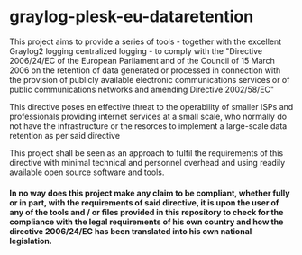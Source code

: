# graylog-plesk-eu-dataretention

This project aims to provide a series of tools - together with the excellent Graylog2 logging centralized logging - to comply with the "Directive 2006/24/EC of the European Parliament and of the Council of 15 March 2006 on the retention of data generated or processed in connection with the provision of publicly available electronic communications services or of public communications networks and amending Directive 2002/58/EC"

This directive poses en effective threat to the operability of smaller ISPs and professionals providing internet services at a small scale, who normally do not have the infrastructure or the resorces to implement a large-scale data retention as per said directive

This project shall be seen as an approach to fulfil the requirements of this directive with minimal technical and personnel overhead and using readily available open source software and tools. 

#### In no way does this project make any claim to be compliant, whether fully or in part, with the requirements of said directive, it is upon the user of any of the tools and / or files provided in this repository to check for the compliance with the legal requirements of his own country and how the directive 2006/24/EC has been translated into his own national legislation. 
